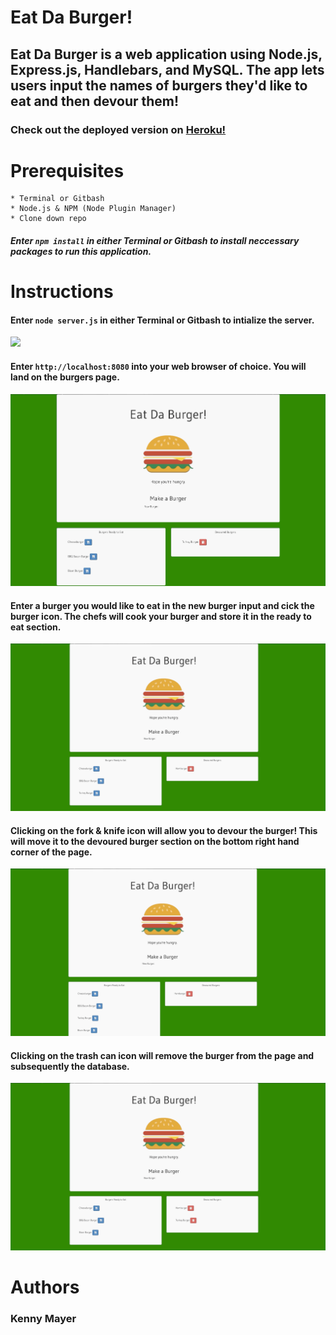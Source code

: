# Eat Da Burger!

## Eat Da Burger is a web application using Node.js, Express.js, Handlebars, and MySQL. The app lets users input the names of burgers they'd like to eat and then devour them! 

### Check out the deployed version on [Heroku!]()

# Prerequisites

    * Terminal or Gitbash
    * Node.js & NPM (Node Plugin Manager)
    * Clone down repo

##### Enter `npm install` in either Terminal or Gitbash to install neccessary packages to run this application.

# Instructions

#### Enter `node server.js` in either Terminal or Gitbash to intialize the server.

![](https://github.com/kmayer48/friendfinder/blob/master/gifs/server1.gif)

#### Enter `http://localhost:8080` into your web browser of choice. You will land on the burgers page.

![](https://github.com/kmayer48/burger/blob/master/public/gifs/landing.gif)

#### Enter a burger you would like to eat in the new burger input and cick the burger icon. The chefs will cook your burger and store it in the ready to eat section.

![](https://github.com/kmayer48/burger/blob/master/public/gifs/burger1.gif)

#### Clicking on the fork & knife icon will allow you to devour the burger! This will move it to the devoured burger section on the bottom right hand corner of the page.

![](https://github.com/kmayer48/burger/blob/master/public/gifs/burger2.gif)

#### Clicking on the trash can icon will remove the burger from the page and subsequently the database.

![](https://github.com/kmayer48/burger/blob/master/public/gifs/burger3.gif)

# Authors

### Kenny Mayer